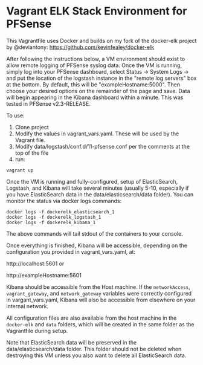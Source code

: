 # Vagrant ELK Stack Environment for PFSense

This Vagrantfile uses Docker and builds on my fork of the docker-elk project by @deviantony: https://github.com/kevinfealey/docker-elk

After following the instructions below, a VM environment should exist to allow remote logging of PFSense syslog data. Once the VM is running, simply log into your PFSense dashboard, select Status -> System Logs -> and put the location of the logstash instance in the "remote log servers" box at the bottom. By default, this will be "exampleHostname:5000". Then choose your desired options on the remainder of the page and save. Data will begin appearing in the Kibana dashboard within a minute. This was tested in PFSense v2.3-RELEASE.

To use:
1. Clone project
2. Modify the values in vagrant_vars.yaml. These will be used by the Vagrant file. 
3. Modify data/logstash/conf.d/11-pfsense.conf per the comments at the top of the file
4. run:
```
vagrant up
```

Once the VM is running and fully-configured, setup of ElasticSearch, Logstash, and Kibana will take several minutes (usually 5-10, especially if you have ElasticSearch data in the data/elasticsearch/data folder). You can monitor the status via docker logs commands:
```
docker logs -f dockerelk_elasticsearch_1
docker logs -f dockerelk_logstash_1
docker logs -f dockerelk_kibana_1
```
The above commands will tail stdout of the containers to your console.

Once everything is finished, Kibana will be accessible, depending on the configuration you provided in vagrant_vars.yaml, at:

http://localhost:5601
or

http://exampleHostname:5601

Kibana should be accessible from the Host machine. If the ```networkAccess```, ```vagrant_gateway```, and ```network_gateway``` variables were correctly configured in vargant_vars.yaml, Kibana will also be accessible from elsewhere on your internal network.

All configuration files are also available from the host machine in the ```docker-elk``` and ```data``` folders, which will be created in the same folder as the Vagrantfile during setup.

Note that ElasticSearch data will be preserved in the data/elasticsearch/data folder. This folder should not be deleted when destroying this VM unless you also want to delete all ElasticSearch data. 

